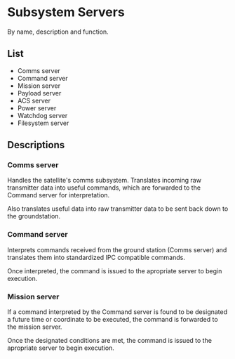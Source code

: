 # Subsystem Servers

By name, description and function.

## List

- Comms server
- Command server
- Mission server
- Payload server
- ACS server
- Power server
- Watchdog server
- Filesystem server

## Descriptions

### Comms server

Handles the satellite's comms subsystem. Translates incoming raw transmitter data into useful commands, which are forwarded to the Command server for interpretation.

Also translates useful data into raw transmitter data to be sent back down to the groundstation.

### Command server

Interprets commands received from the ground station (Comms server) and translates them into standardized IPC compatible commands.

Once interpreted, the command is issued to the apropriate server to begin execution.

### Mission server

If a command interpreted by the Command server is found to be designated a future time or coordinate to be executed, the command is forwarded to the mission server.

Once the designated conditions are met, the command is issued to the apropriate server to begin execution.
